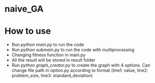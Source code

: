# naive_GA
<h1>How to use</h1>
<ul>
    <li>Run <i>python main.py</i> to run the code</li>
    <li>Run <i>python submain.py</i> to run the code with multiprocessing</li>
    <li>Changing fitness function in main.py</li>
    <li>All the result will be stored in result folder</li>
    <li>Run <i>python graph_creator.py</i> to create the graph with 4 options. Can change file path in option.py according to format (line1: value, line2: problem_size, line3: standard_deviation)</li>
</ul>